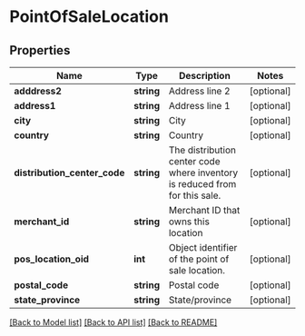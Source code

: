 # PointOfSaleLocation

## Properties
Name | Type | Description | Notes
------------ | ------------- | ------------- | -------------
**adddress2** | **string** | Address line 2 | [optional] 
**address1** | **string** | Address line 1 | [optional] 
**city** | **string** | City | [optional] 
**country** | **string** | Country | [optional] 
**distribution_center_code** | **string** | The distribution center code where inventory is reduced from for this sale. | [optional] 
**merchant_id** | **string** | Merchant ID that owns this location | [optional] 
**pos_location_oid** | **int** | Object identifier of the point of sale location. | [optional] 
**postal_code** | **string** | Postal code | [optional] 
**state_province** | **string** | State/province | [optional] 

[[Back to Model list]](../README.md#documentation-for-models) [[Back to API list]](../README.md#documentation-for-api-endpoints) [[Back to README]](../README.md)


